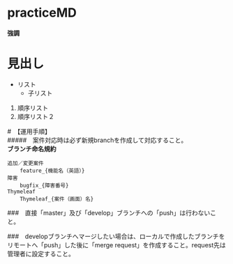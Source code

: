 practiceMD
==========
**強調**  
# 見出し  
* リスト
    * 子リスト
1. 順序リスト
2. 順序リスト２

#　【運用手順】  
#####　案件対応時は必ず新規branchを作成して対応すること。  
__ブランチ命名規約__

    追加／変更案件
        feature_{機能名（英語）}
    障害
        bugfix_{障害番号}
    Thymeleaf
        Thymeleaf_{案件（画面）名}


###　直接「master」及び「develop」ブランチへの「push」は行わないこと。

###　developブランチへマージしたい場合は、ローカルで作成したブランチをリモートへ「push」した後に「merge request」を作成すること。request先は管理者に設定すること。